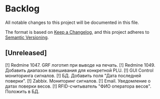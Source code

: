 # Backlog

All notable changes to this project will be documented in this file.

The format is based on [Keep a Changelog](https://keepachangelog.com/en/1.0.0/),
and this project adheres to [Semantic Versioning](https://semver.org/spec/v2.0.0.html).

## [Unreleased]
[!] Redmine 1047. GRF логотип при выводе на печать.
[!] Redmine 1049. Добавить диапазон взвешивания для конкретной PLU.
[!] GUI Control мониторинга сигналов.
[!] БД. Добавить поля "Дата последней поверки".
[!] Zabbix. Мониторинг сигналов.
[!] Email. Уведомление о датах поверки весов.
[!] RFID-считыватель "ФИО оператора весов". Положить в БД.
